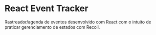 # React Event Tracker

Rastreador/agenda de eventos desenvolvido com React com o intuito de praticar gerenciamento de estados com Recoil.
